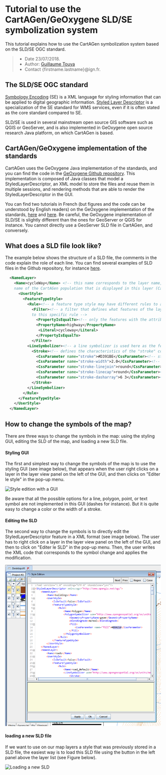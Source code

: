 # Tutorial to use the CartAGen/GeOxygene SLD/SE symbolization system
This tutorial explains how to use the CartAGen symbolization system based on the SLD/SE OGC standard.

> - Date 23/07/2018.
> - Author: [Guillaume Touya][1]
> - Contact {firstname.lastname}@ign.fr.

The SLD/SE OGC standard
-------------
[Symbology Encoding][3] (SE) is a XML language for styling information that can be applied to digital geographic information. [Styled Layer Descriptor][2] is a specialization of the SE standard for WMS services, even if it is often stated as the core standard compared to SE.

SLD/SE is used in several mainstream open source GIS software such as QGIS or GeoServer, and is also implemented in GeOxygene open source research Java platform, on which CartAGen is based.

CartAGen/GeOxygene implementation of the standards
-------------
CartAGen uses the GeOxygene Java implementation of the standards, and you can find the code in the [GeOxygene Github repository][7]. This implementation is composed of Java classes that model a StyledLayerDescriptor, an XML model to store the files and reuse them in multiple sessions, and rendering methods that are able to render the StyledLayerDescriptor in the GUI.

You can find two tutorials in French (but figures and the code can be understood by English readers) on the GeOxygene implementation of the standards, [here][5] and [here][6].
Be careful, the GeOxygene implementation of SLD/SE is slightly different than the ones for GeoServer or QGIS for instance. You cannot directly use a GeoServer SLD file in CartAGen, and conversely.

What does a SLD file look like?
-------------

The example below shows the structure of a SLD file, the comments in the code explain the role of each line. You can find several examples of SLD files in the Github repository, for instance [here][4].

```xml
  <NamedLayer>
    <Name>cycleWay</Name> <!-- this name corresponds to the layer name, i.e. the
    name of the CartAGen population that is displayed in this layer (CartAGenDataSet.CYCLEWAY_POP in this case) -->
      <UserStyle>
        <FeatureTypeStyle>
          <Rule><!-- a feature type style may have different rules to apply different symbols to different features (e.g. minor roads vs. major roads) -->
            <Filter><!-- a filter that defines what features of the layer apply
            to this specific rule -->
              <PropertyIsEqualTo><!-- only the features with the attribute 'highway' = 'cycleway' have the following symbol  -->
              <PropertyName>highway</PropertyName>
               <Literal>cycleway</Literal>
              </PropertyIsEqualTo>
            </Filter>	 	
          <LineSymbolizer><!-- a line symbolizer is used here as the features are lines. Point, polygon, and text symbolizers also exist -->
            <Stroke><!-- defines the characteristics of the "stroke" component of the symbol -->
              <CssParameter name="stroke">#D391BE</CssParameter><!-- stroke color in RGB -->
              <CssParameter name="stroke-width">2.0</CssParameter><!-- stroke width in pixels -->
              <CssParameter name="stroke-linejoin">round</CssParameter><!-- type of stroke line join -->
              <CssParameter name="stroke-linecap">round</CssParameter><!-- type of stroke line cap -->
              <CssParameter name="stroke-dasharray">6 3</CssParameter><!-- characteristics of the dashes in the line (length of dash in pixels and then length of space in pixels) -->
            </Stroke>
          </LineSymbolizer>          	
        </Rule>  
      </FeatureTypeStyle>		  
    </UserStyle>
  </NamedLayer>
```


How to change the symbols of the map?
-------------

There are three ways to change the symbols in the map: using the styling GUI, editing the SLD of the map, and loading a new SLD file.

#### [](#header-4)Styling GUI

The first and simplest way to change the symbols of the map is to use the styling GUI (see image below), that appears when the user right clicks on a layer in the layer view panel on the left of the GUI, and then clicks on "Editer le style" in the pop-up menu.

![Style edition with a GUI](assets/images/style_edition.png)

Be aware that all the possible options for a line, polygon, point, or text symbol are not implemented in this GUI (dashes for instance). But it is quite easy to change a color or the width of a stroke.

#### [](#header-4)Editing the SLD

The second way to change the symbols is to directly edit the StyledLayerDescriptor feature in a XML format (see image below). The user has to right click on a layer in the layer view panel on the left of the GUI, and then to click on "Editer le SLD" in the pop-up menu. Then, the user writes the XML code that corresponds to the symbol change and applies the modification.

![Editing the SLD](assets/images/sld_edition.png)

#### [](#header-4)loading a new SLD file
If we want to use on our map layers a style that was previously stored in a SLD file, the easiest way is to load this SLD file using the button in the left panel above the layer list (see Figure below).

![Loading a new SLD](assets/images/sld_loading.png)


[1]: http://recherche.ign.fr/labos/cogit/english/cv.php?prenom=&nom=Touya
[2]: http://www.opengeospatial.org/standards/sld
[3]: http://www.opengeospatial.org/standards/se
[4]: https://github.com/IGNF/CartAGen/tree/master/cartagen-appli/src/main/resources/sld
[5]: http://ignf.github.io/geoxygene/documentation/tutorial/motif.html
[6]: http://ignf.github.io/geoxygene/documentation/tutorial/contour.html
[7]: https://github.com/IGNF/geoxygene/tree/master/geoxygene-style/src/main/java/fr/ign/cogit/geoxygene/style
